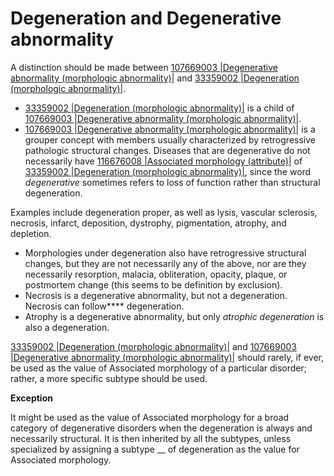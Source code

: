 # Degeneration and Degenerative abnormality

A distinction should be made between [107669003 |Degenerative abnormality (morphologic abnormality)|](http://snomed.info/id/107669003) and [33359002 |Degeneration (morphologic abnormality)|](http://snomed.info/id/33359002). 

  * [33359002 |Degeneration (morphologic abnormality)|](http://snomed.info/id/33359002) is a child of [ 107669003 |Degenerative abnormality (morphologic abnormality)|](http://snomed.info/id/107669003).
  * [107669003 |Degenerative abnormality (morphologic abnormality)|](http://snomed.info/id/107669003) is a grouper concept with members usually characterized by retrogressive pathologic structural changes. Diseases that are degenerative do not necessarily have [116676008 |Associated morphology (attribute)|](http://snomed.info/id/116676008) of [ 33359002 |Degeneration (morphologic abnormality)|](http://snomed.info/id/33359002), since the word  _degenerative_ sometimes refers to loss of function rather than structural degeneration.

Examples include degeneration proper, as well as lysis, vascular sclerosis, necrosis, infarct, deposition, dystrophy, pigmentation, atrophy, and depletion.

  * Morphologies under degeneration also have retrogressive structural changes, but they are not necessarily any of the above, nor are they necessarily resorption, malacia, obliteration, opacity, plaque, or postmortem change (this seems to be definition by exclusion).
  * Necrosis is a degenerative abnormality, but not a degeneration. Necrosis can follow**** degeneration. 
  * Atrophy is a degenerative abnormality, but only  _atrophic degeneration_ is also a degeneration.

[33359002 |Degeneration (morphologic abnormality)|](http://snomed.info/id/33359002) and [107669003 |Degenerative abnormality (morphologic abnormality)|](http://snomed.info/id/107669003) should rarely, if ever, be used as the value of Associated morphology of a particular disorder; rather, a more specific subtype should be used.

**Exception**

It might be used as the value of Associated morphology for a broad category of degenerative disorders when the degeneration is always and necessarily structural. It is then inherited by all the subtypes, unless specialized by assigning a subtype __ of degeneration as the value for Associated morphology.

  

